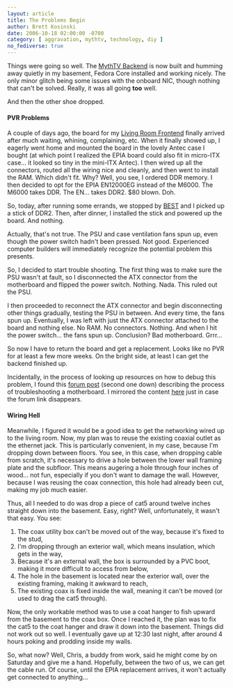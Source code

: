 ```yaml
---
layout: article
title: The Problems Begin
author: Brett Kosinski
date: 2006-10-18 02:00:00 -0700
category: [ aggravation, mythtv, technology, diy ]
no_fediverse: true
---
```


Things were going so well.  The [MythTV Backend](../projects/MythTV_Backend.md) is now built and humming away quietly in my basement, Fedora Core installed and working nicely.  The only minor glitch being some issues with the onboard NIC, though nothing that can't be solved.  Really, it was all going **too** well.

And then the other shoe dropped.

#### PVR Problems

A couple of days ago, the board for my [Living Room Frontend](../projects/Living_Room_Frontend.md) finally arrived after much waiting, whining, complaining, etc.  When it finally showed up, I eagerly went home and mounted the board in the lovely Antec case I bought (at which point I realized the EPIA board could also fit in micro-ITX case... it looked so tiny in the mini-ITX Antec).  I then wired up all the connectors, routed all the wiring nice and cleanly, and then went to install the RAM.  Which didn't fit.  Why?  Well, you see, I ordered DDR memory.  I then decided to opt for the EPIA EN12000EG instead of the M6000.  The M6000 takes DDR.  The EN... takes DDR2.  $80 blown.  Doh.

So, today, after running some errands, we stopped by [BEST](http://www.best-comp.com) and I picked up a stick of DDR2.  Then, after dinner, I installed the stick and powered up the board.  And nothing.

Actually, that's not true.  The PSU and case ventilation fans spun up, even though the power switch hadn't been pressed.  Not good.  Experienced computer builders will immediately recognize the potential problem this presents.

So, I decided to start trouble shooting.  The first thing was to make sure the PSU wasn't at fault, so I disconnected the ATX connector from the motherboard and flipped the power switch.  Nothing.  Nada.  This ruled out the PSU.

I then proceeded to reconnect the ATX connector and begin disconnecting other things gradually, testing the PSU in between.  And every time, the fans spun up.  Eventually, I was left with just the ATX connector attached to the board and nothing else.  No RAM.  No connectors.  Nothing.  And when I hit the power switch... the fans spun up.  Conclusion?  Bad motherboard.  Grrr...

So now I have to return the board and get a replacement.  Looks like no PVR for at least a few more weeks.  On the bright side, at least I can get the backend finished up.

Incidentally, in the process of looking up resources on how to debug this problem, I found this [forum post](http://hardware.mcse.ms/message324283.html) (second one down) describing the process of troubleshooting a motherboard.  I mirrored the content [here](../Motherboard_Troubleshooting.md) just in case the forum link disappears.

#### Wiring Hell

Meanwhile, I figured it would be a good idea to get the networking wired up to the living room.  Now, my plan was to reuse the existing coaxial outlet as the ethernet jack.  This is particularly convenient, in my case, because I'm dropping down between floors.  You see, in this case, when dropping cable from scratch, it's necessary to drive a hole between the lower wall framing plate and the subfloor.  This means augering a hole through four inches of wood... not fun, especially if you don't want to damage the wall.  However, because I was reusing the coax connection, this hole had already been cut, making my job much easier.

Thus, all I needed to do was drop a piece of cat5 around twelve inches straight down into the basement.  Easy, right?  Well, unfortunately, it wasn't that easy.  You see:

1. The coax utility box can't be moved out of the way, because it's fixed to the stud,
2. I'm dropping through an exterior wall, which means insulation, which gets in the way,
3. Because it's an external wall, the box is surrounded by a PVC boot, making it more difficult to access from below,
4. The hole in the basement is located near the exterior wall, over the existing framing, making it awkward to reach,
5. The existing coax is fixed inside the wall, meaning it can't be moved (or used to drag the cat5 through).

Now, the only workable method was to use a coat hanger to fish upward from the basement to the coax box.  Once I reached it, the plan was to fix the cat5 to the coat hanger and draw it down into the basement.  Things did not work out so well.  I eventually gave up at 12:30 last night, after around 4 hours poking and prodding inside my walls.

So, what now?  Well, Chris, a buddy from work, said he might come by on Saturday and give me a hand.  Hopefully, between the two of us, we can get the cable run.  Of course, until the EPIA replacement arrives, it won't actually get connected to anything...

